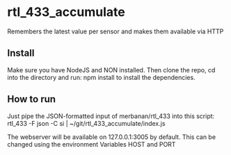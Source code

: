 rtl_433_accumulate
==================

Remembers the latest value per sensor and makes them available via HTTP

Install
-------
Make sure you have NodeJS and NON installed. Then clone the repo, cd into the directory and run:
    npm install
to install the dependencies.

How to run
----------
Just pipe the JSON-formatted input of merbanan/rtl_433 into this script:
    rtl_433 -F json -C si |  ~/git/rtl_433_accumulate/index.js

The webserver will be available on 127.0.0.1:3005 by default. This can be changed using the environment Variables HOST and PORT

